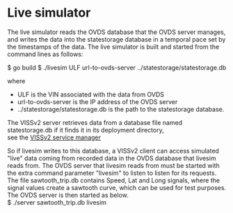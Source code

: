 # Live simulator
The live simulator reads the OVDS database that the OVDS server manages, and writes the data into the statestorage database in a temporal pace set by the timestamps of the data. 
The live simulator is built and started from the command lines as follows:

$ go build
$ ./livesim ULF url-to-ovds-server ../statestorage/statestorage.db 

where 
- ULF is the VIN associated with the data from OVDS
- url-to-ovds-server is the IP address of the OVDS server
- ../statestorage/statestorage.db is the path to the statestorage database.

The VISSv2 server retrieves data from a database file named statestorage.db if it finds it in its deployment directory,<br>
see the <a href="https://github.com/MEAE-GOT/W3C_VehicleSignalInterfaceImpl/tree/master/server/service_mgr">VISSv2 service manager</a>

So if livesim writes to this database, a VISSv2 client can access simulated "live" data coming from recorded data in the OVDS database that livesim reads from.
The OVDS server that livesim reads from must be started with the extra command parameter "livesim" to listen to listen for its requests.
The file sawtooth_trip.db contains Speed, Lat and Long signals, where the signal values create a sawtooth curve, which can be used for test purposes. 
The OVDS server is then started as below.<br>
$ ./server sawtooth_trip.db livesim

